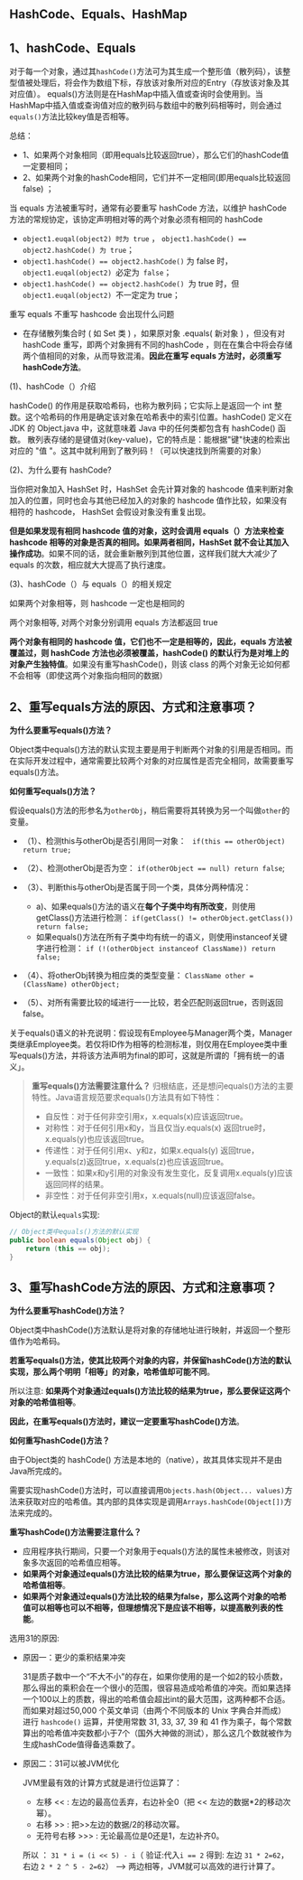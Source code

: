 ## HashCode、Equals、HashMap

## 1、hashCode、Equals

对于每一个对象，通过其`hashCode()`方法可为其生成一个整形值（散列码），该整型值被处理后，将会作为数组下标，存放该对象所对应的Entry（存放该对象及其对应值）。 
equals()方法则是在HashMap中插入值或查询时会使用到。当HashMap中插入值或查询值对应的散列码与数组中的散列码相等时，则会通过`equals()`方法比较key值是否相等。

总结：

* 1、如果两个对象相同（即用equals比较返回true），那么它们的hashCode值一定要相同；
* 2、如果两个对象的hashCode相同，它们并不一定相同(即用equals比较返回false)  ；


当 equals 方法被重写时，通常有必要重写 hashCode 方法，以维护 hashCode 方法的常规协定，该协定声明相对等的两个对象必须有相同的 hashCode
* `object1.euqal(object2) 时为 true` ， `object1.hashCode() == object2.hashCode() 为 true`；
* `object1.hashCode() == object2.hashCode()` 为 false 时， `object1.euqal(object2) `必定为` false`；
* `object1.hashCode() == object2.hashCode() `为 true 时，但 `object1.euqal(object2) `不一定定为 true；

重写 equals 不重写 hashcode 会出现什么问题

* 在存储散列集合时 ( 如 Set 类 ) ，如果原对象 .equals( 新对象 ) ，但没有对 hashCode 重写，即两个对象拥有不同的hashCode ，则在在集合中将会存储两个值相同的对象，从而导致混淆。**因此在重写 equals 方法时，必须重写 hashCode方法**。



(1)、hashCode（）介绍

hashCode() 的作用是获取哈希码，也称为散列码；它实际上是返回一个 int 整数。这个哈希码的作用是确定该对象在哈希表中的索引位置。hashCode() 定义在 JDK 的 Object.java 中，这就意味着 Java 中的任何类都包含有 hashCode() 函数。
散列表存储的是键值对(key-value)，它的特点是：能根据"键"快速的检索出对应的 "值 "。这其中就利用到了散列码！（可以快速找到所需要的对象）

(2)、为什么要有 hashCode?

当你把对象加入 HashSet 时，HashSet 会先计算对象的 hashcode 值来判断对象加入的位置，同时也会与其他已经加入的对象的 hashcode 值作比较，如果没有相符的 hashcode， HashSet 会假设对象没有重复出现。

**但是如果发现有相同 hashcode 值的对象，这时会调用 equals（）方法来检查 hashcode 相等的对象是否真的相同。如果两者相同，HashSet 就不会让其加入操作成功**。如果不同的话，就会重新散列到其他位置，这样我们就大大减少了 equals 的次数，相应就大大提高了执行速度。

(3)、hashCode（）与 equals（）的相关规定

如果两个对象相等，则 hashcode 一定也是相同的

两个对象相等, 对两个对象分别调用 equals 方法都返回 true

**两个对象有相同的 hashcode 值，它们也不一定是相等的，因此，equals 方法被覆盖过，则 hashCode 方法也必须被覆盖，hashCode() 的默认行为是对堆上的对象产生独特值**。如果没有重写hashCode()，则该 class 的两个对象无论如何都不会相等（即使这两个对象指向相同的数据）



## 2、重写equals方法的原因、方式和注意事项？

**为什么要重写equals()方法？** 

 Object类中equals()方法的默认实现主要是用于判断两个对象的引用是否相同。而在实际开发过程中，通常需要比较两个对象的对应属性是否完全相同，故需要重写equals()方法。 

  **如何重写equals()方法？** 

  假设equals()方法的形参名为`otherObj`，稍后需要将其转换为另一个叫做`other`的变量。 

* （1）、检测this与otherObj是否引用同一对象：  `  if(this == otherObject) return true; `

* （2）、检测otherObj是否为空： `if(otherObject == null) return false`; 
* （3）、判断this与otherObj是否属于同一个类，具体分两种情况： 
  * a)、如果equals()方法的语义在**每个子类中均有所改变**，则使用getClass()方法进行检测： `if(getClass() != otherObject.getClass()) return false; `
  * 如果equals()方法在所有子类中均有统一的语义，则使用instanceof关键字进行检测：  ` if (!(otherObject instanceof ClassName)) return false; `


* （4）、将otherObj转换为相应类的类型变量： `ClassName other = (ClassName) otherObject; `

* （5）、对所有需要比较的域进行一一比较，若全匹配则返回true，否则返回false。 

关于equals()语义的补充说明：假设现有Employee与Manager两个类，Manager类继承Employee类。若仅将ID作为相等的检测标准，则仅用在Employee类中重写equals()方法，并将该方法声明为final的即可，这就是所谓的「拥有统一的语义」。 

> **重写equals()方法需要注意什么？** 
> 归根结底，还是想问equals()方法的主要特性。Java语言规范要求equals()方法具有如下特性： 
> -    自反性：对于任何非空引用x，x.equals(x)应该返回true。    
> -    对称性：对于任何引用x和y，当且仅当y.equals(x) 返回true时，x.equals(y)也应该返回true。    
> -    传递性：对于任何引用x、y和z，如果x.equals(y) 返回true，y.equals(z)返回true，x.equals(z)也应该返回true。    
> -    一致性：如果x和y引用的对象没有发生变化，反复调用x.equals(y)应该返回同样的结果。    
> -    非空性：对于任何非空引用x，x.equals(null)应该返回false。

Object的默认`equals`实现:

```java
// Object类中equals()方法的默认实现
public boolean equals(Object obj) {
    return (this == obj);
}
```

## 3、重写hashCode方法的原因、方式和注意事项？

 **为什么要重写hashCode()方法？** 

 Object类中hashCode()方法默认是将对象的存储地址进行映射，并返回一个整形值作为哈希码。 

 **若重写equals()方法，使其比较两个对象的内容，并保留hashCode()方法的默认实现，那么两个明明「相等」的对象，哈希值却可能不同**。

所以注意: **如果两个对象通过equals()方法比较的结果为true，那么要保证这两个对象的哈希值相等**。

**因此，在重写equals()方法时，建议一定要重写hashCode()方法**。

 **如何重写hashCode()方法？** 

由于Object类的 hashCode() 方法是本地的（native），故其具体实现并不是由Java所完成的。 

 需要实现hashCode()方法时，可以直接调用`Objects.hash(Object... values)`方法来获取对应的哈希值。其内部的具体实现是调用`Arrays.hashCode(Object[])`方法来完成的。 

**重写hashCode()方法需要注意什么？** 

-    应用程序执行期间，只要一个对象用于equals()方法的属性未被修改，则该对象多次返回的哈希值应相等。    
-    **如果两个对象通过equals()方法比较的结果为true，那么要保证这两个对象的哈希值相等**。    
-    **如果两个对象通过equals()方法比较的结果为false，那么这两个对象的哈希值可以相等也可以不相等，但理想情况下是应该不相等，以提高散列表的性能**。

选用31的原因:

* 原因一：更少的乘积结果冲突

  31是质子数中一个“不大不小”的存在，如果你使用的是一个如2的较小质数，那么得出的乘积会在一个很小的范围，很容易造成哈希值的冲突。而如果选择一个100以上的质数，得出的哈希值会超出int的最大范围，这两种都不合适。而如果对超过50,000 个英文单词（由两个不同版本的 Unix 字典合并而成）进行 `hashcode()` 运算，并使用常数 31, 33, 37, 39 和 41 作为乘子，每个常数算出的哈希值冲突数都小于7个（国外大神做的测试），那么这几个数就被作为生成hashCode值得备选乘数了。

* 原因二：31可以被JVM优化

  JVM里最有效的计算方式就是进行位运算了：

    * 左移 << : 左边的最高位丢弃，右边补全0（把 << 左边的数据*2的移动次幂）。
    * 右移 >> : 把>>左边的数据/2的移动次幂。
    * 无符号右移 >>> : 无论最高位是0还是1，左边补齐0。 　　

    所以 ： `31 * i = (i << 5) - i`（ 验证:代入`i == 2` 得到:  左边 `31 * 2=62`，右边   `2 * 2 ^ 5 - 2=62`）  --> 两边相等，JVM就可以高效的进行计算了。